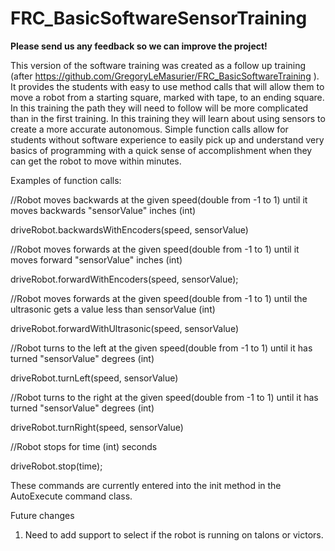 # FRC_BasicSoftwareSensorTraining

**Please send us any feedback so we can improve the project!**

This version of the software training was created as a follow up training (after https://github.com/GregoryLeMasurier/FRC_BasicSoftwareTraining ). It provides the students with easy to use method calls that will allow them to move a robot from a starting square, marked with tape, to an ending square. In this training the path they will need to follow will be more complicated than in the first training. In this training they will learn about using sensors to create a more accurate autonomous. Simple function calls allow for students without software experience to easily pick up and understand very basics of programming with a quick sense of accomplishment when they can get the robot to move within minutes. 

Examples of function calls:

//Robot moves backwards at the given speed(double from -1 to 1) until it moves backwards "sensorValue" inches (int)

driveRobot.backwardsWithEncoders(speed, sensorValue)
  
//Robot moves forwards at the given speed(double from -1 to 1) until it moves forward "sensorValue" inches (int)

driveRobot.forwardWithEncoders(speed, sensorValue);

//Robot moves forwards at the given speed(double from -1 to 1) until the ultrasonic gets a value less than sensorValue (int)

driveRobot.forwardWithUltrasonic(speed, sensorValue)
  
//Robot turns to the left at the given speed(double from -1 to 1) until it has turned "sensorValue" degrees (int)

driveRobot.turnLeft(speed, sensorValue)
  
//Robot turns to the right at the given speed(double from -1 to 1) until it has turned "sensorValue" degrees (int)

driveRobot.turnRight(speed, sensorValue)
  
//Robot stops for time (int) seconds

driveRobot.stop(time);            
  
These commands are currently entered into the init method in the AutoExecute command class.
  
  Future changes
  1. Need to add support to select if the robot is running on talons or victors.
